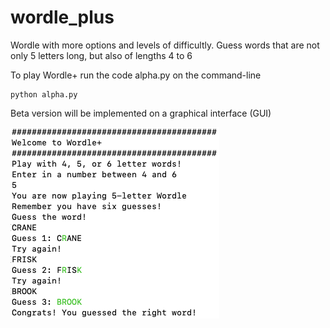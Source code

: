 # wordle_plus
Wordle with more options and levels of difficultly. Guess words that are not only 5 letters long, but also of lengths 4 to 6


To play Wordle+ run the code alpha.py on the command-line
```
python alpha.py
```
  
Beta version will be implemented on a graphical interface (GUI)


![alt text](https://github.com/a-elhajj/wordle_plus/blob/main/example.png?raw=true)
